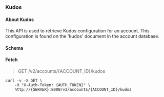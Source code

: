 ### Kudos

#### About Kudos

This API is used to retrieve Kudos configuration for an account. This configuration is found on the
'kudos' document in the account database.

#### Schema



#### Fetch

> GET /v2/accounts/{ACCOUNT_ID}/kudos

```shell
curl -v -X GET \
    -H "X-Auth-Token: {AUTH_TOKEN}" \
    http://{SERVER}:8000/v2/accounts/{ACCOUNT_ID}/kudos
```

